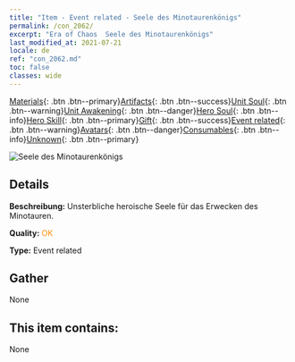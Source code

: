 ```yaml
---
title: "Item - Event related - Seele des Minotaurenkönigs"
permalink: /con_2062/
excerpt: "Era of Chaos  Seele des Minotaurenkönigs"
last_modified_at: 2021-07-21
locale: de
ref: "con_2062.md"
toc: false
classes: wide
---
```

 [Materials](/ItemsDE/){: .btn .btn--primary}[Artifacts](/ItemsDE/Artifacts/){: .btn .btn--success}[Unit Soul](/ItemsDE/UnitSoul/){: .btn .btn--warning}[Unit Awakening](/ItemsDE/UnitAwakening/){: .btn .btn--danger}[Hero Soul](/ItemsDE/HeroSoul/){: .btn .btn--info}[Hero Skill](/ItemsDE/HeroSkill/){: .btn .btn--primary}[Gift](/ItemsDE/Gift/){: .btn .btn--success}[Event related](/ItemsDE/Events/){: .btn .btn--warning}[Avatars](/ItemsDE/Avatars/){: .btn .btn--danger}[Consumables](/ItemsDE/Consumables/){: .btn .btn--info}[Unknown](/ItemsDE/Unknown/){: .btn .btn--primary}

 ![Seele des Minotaurenkönigs](/images/t/juexing_705.jpg)

## Details
 **Beschreibung:** Unsterbliche heroische Seele für das Erwecken des Minotauren.

 **Quality:** <span style="color: #FF8C00">OK</span>

 **Type:** Event related

## Gather

  None

## This item contains:

  None

